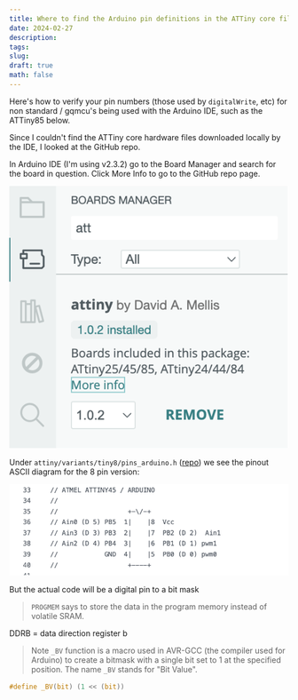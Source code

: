 ```yaml
---
title: Where to find the Arduino pin definitions in the ATTiny core file
date: 2024-02-27
description: 
tags: 
slug: 
draft: true
math: false
---
```

Here's how to verify your pin numbers (those used by `digitalWrite`, etc) for non standard / gqmcu's being used with the Arduino IDE, such as the ATTiny85 below.

Since I couldn't find the ATTiny core hardware files downloaded locally by the IDE, I looked at the GitHub repo.

In Arduino IDE (I'm using v2.3.2) go to the Board Manager and search for the board in question. Click More Info to go to the GitHub repo page. 

![](attachments/Screenshot%202024-02-27%20at%2012.25.45%20PM.png)


Under `attiny/variants/tiny8/pins_arduino.h` ([repo](https://github.com/damellis/attiny/blob/master/variants/tiny8/pins_arduino.h)) we see the pinout ASCII diagram for the 8 pin version:

![](attachments/Screenshot%202024-02-27%20at%2012.24.26%20PM.png)


But the actual code will be a digital pin to a bit mask

> `PROGMEM` says to store the data in the program memory instead of volatile SRAM. 



DDRB = data direction register b


> Note `_BV` function is a macro used in AVR-GCC (the compiler used for Arduino) to create a bitmask with a single bit set to 1 at the specified position. The name `_BV` stands for "Bit Value".

```c
#define _BV(bit) (1 << (bit))
```
